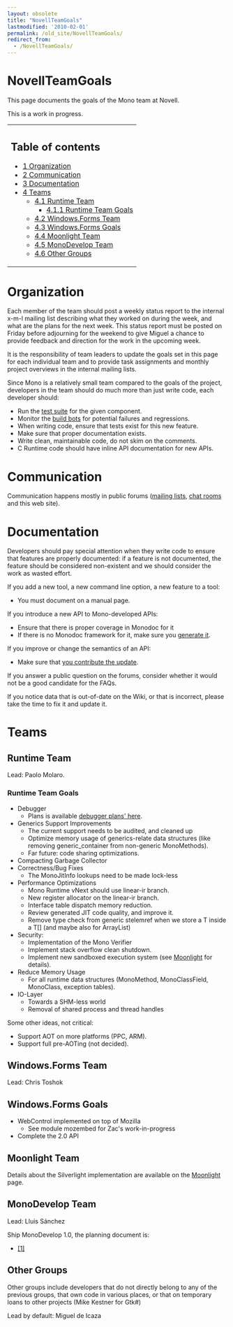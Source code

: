 ```yaml
---
layout: obsolete
title: "NovellTeamGoals"
lastmodified: '2010-02-01'
permalink: /old_site/NovellTeamGoals/
redirect_from:
  - /NovellTeamGoals/
---
```


NovellTeamGoals
===============

This page documents the goals of the Mono team at Novell.

This is a work in progress.

<table>
<col width="100%" />
<tbody>
<tr class="odd">
<td align="left"><h2>Table of contents</h2>
<ul>
<li><a href="#organization">1 Organization</a></li>
<li><a href="#communication">2 Communication</a></li>
<li><a href="#documentation">3 Documentation</a></li>
<li><a href="#teams">4 Teams</a>
<ul>
<li><a href="#runtime-team">4.1 Runtime Team</a>
<ul>
<li><a href="#runtime-team-goals">4.1.1 Runtime Team Goals</a></li>
</ul></li>
<li><a href="#windowsforms-team">4.2 Windows.Forms Team</a></li>
<li><a href="#windowsforms-goals">4.3 Windows.Forms Goals</a></li>
<li><a href="#moonlight-team">4.4 Moonlight Team</a></li>
<li><a href="#monodevelop-team">4.5 MonoDevelop Team</a></li>
<li><a href="#other-groups">4.6 Other Groups</a></li>
</ul></li>
</ul></td>
</tr>
</tbody>
</table>

Organization
============

Each member of the team should post a weekly status report to the internal x-m-l mailing list describing what they worked on during the week, and what are the plans for the next week. This status report must be posted on Friday before adjourning for the weekend to give Miguel a chance to provide feedback and direction for the work in the upcoming week.

It is the responsibility of team leaders to update the goals set in this page for each individual team and to provide task assignments and monthly project overviews in the internal mailing lists.

Since Mono is a relatively small team compared to the goals of the project, developers in the team should do much more than just write code, each developer should:

-   Run the [test suite]({{site.github.url}}/old_site/Test_Suite "Test Suite") for the given component.
-   Monitor the [build bots](http://wrench.mono-project.com/builds) for potential failures and regressions.
-   When writing code, ensure that tests exist for this new feature.
-   Make sure that proper documentation exists.
-   Write clean, maintainable code, do not skim on the comments.
-   C Runtime code should have inline API documentation for new APIs.

Communication
=============

Communication happens mostly in public forums ([mailing lists]({{site.github.url}}/old_site/Mailing_Lists "Mailing Lists"), [chat rooms]({{site.github.url}}/old_site/IRC "IRC") and this web site).

Documentation
=============

Developers should pay special attention when they write code to ensure that features are properly documented: if a feature is not documented, the feature should be considered non-existent and we should consider the work as wasted effort.

If you add a new tool, a new command line option, a new feature to a tool:

-   You must document on a manual page.

If you introduce a new API to Mono-developed APIs:

-   Ensure that there is proper coverage in Monodoc for it
-   If there is no Monodoc framework for it, make sure you [generate it]({{site.github.url}}/old_site/Generating_Documentation "Generating Documentation").

If you improve or change the semantics of an API:

-   Make sure that [you contribute the update]({{site.github.url}}/old_site/Monodoc_Contributing "Monodoc Contributing").

If you answer a public question on the forums, consider whether it would not be a good candidate for the FAQs.

If you notice data that is out-of-date on the Wiki, or that is incorrect, please take the time to fix it and update it.

Teams
=====

Runtime Team
------------

Lead: Paolo Molaro.

### Runtime Team Goals

-   Debugger
    -   Plans is available [debugger plans' here]({{site.github.url}}/old_site/Debugger#plan "Debugger").
-   Generics Support Improvements
    -   The current support needs to be audited, and cleaned up
    -   Optimize memory usage of generics-relate data structures (like removing generic\_container from non-generic MonoMethods).
    -   Far future: code sharing optimizations.
-   Compacting Garbage Collector
-   Correctness/Bug Fixes
    -   The MonoJitInfo lookups need to be made lock-less
-   Performance Optimizations
    -   Mono Runtime vNext should use linear-ir branch.
    -   New register allocator on the linear-ir branch.
    -   Interface table dispatch memory reduction.
    -   Review generated JIT code quality, and improve it.
    -   Remove type check from generic stelemref when we store a T inside a T[] (and maybe also for ArrayList)
-   Security:
    -   Implementation of the Mono Verifier
    -   Implement stack overflow clean shutdown.
    -   Implement new sandboxed execution system (see [Moonlight]({{site.github.url}}/old_site/Moonlight#security-model "Moonlight") for details).
-   Reduce Memory Usage
    -   For all runtime data structures (MonoMethod, MonoClassField, MonoClass, exception tables).
-   IO-Layer
    -   Towards a SHM-less world
    -   Removal of shared process and thread handles

Some other ideas, not critical:

-   Support AOT on more platforms (PPC, ARM).
-   Support full pre-AOTing (not decided).

Windows.Forms Team
------------------

Lead: Chris Toshok

Windows.Forms Goals
-------------------

-   WebControl implemented on top of Mozilla
    -   See module mozembed for Zac's work-in-progress
-   Complete the 2.0 API

Moonlight Team
--------------

Details about the Silverlight implementation are available on the [Moonlight]({{site.github.url}}/old_site/Moonlight "Moonlight") page.

MonoDevelop Team
----------------

Lead: Lluis Sánchez

Ship MonoDevelop 1.0, the planning document is:

-   [[1]](http://spreadsheets.google.com/ccc?key=pS-RZuhR9F_CaaOcopqtFOg)

Other Groups
------------

Other groups include developers that do not directly belong to any of the previous groups, that own code in various places, or that on temporary loans to other projects (Mike Kestner for Gtk\#)

Lead by default: Miguel de Icaza

